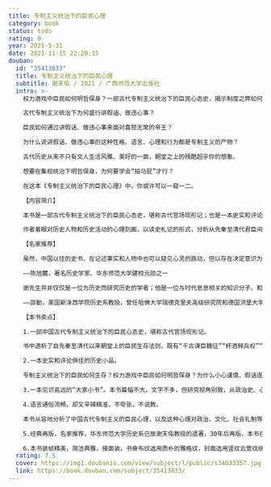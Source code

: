 ```yaml
---
title: 专制主义统治下的臣民心理
category: book
status: todo
rating: 0
year: 2021-5-31
date: 2021-11-15 22:20:15
douban:
  id: "35413833"
  title: 专制主义统治下的臣民心理
  subtitle: 谢天佑 / 2021 / 广西师范大学出版社
  intro: >-
    权力游戏中臣民如何明哲保身？一部古代专制主义统治下的臣民心态史，揭示制度之弊如何激发人性之恶。

    古代专制主义统治下为何盛行讲假话、做违心事？

    臣民如何通过讲假话、做违心事来面对喜怒无常的帝王？

    为什么说讲假话、做违心事的这种性格、语言、心理和行为都是专制主义的产物？

    古代历史从来不只有文人生活风雅、美好的一面，朝堂之上的残酷超乎你的想象。

    想要在集权统治下明哲保身，为何要学会“拍马屁”才行？

    在这本《专制主义统治下的臣民心理》中，你或许可以一窥一二。

    【内容简介】

    本书是一部古代专制主义统治下的臣民心态史，堪称古代官场现形记；也是一本史实和评论俱佳的历史小品。书中以中国古代君臣关系、臣民心理为切口，剖析专制主义的内涵，以批评的笔触，呈现出专制主义的产生过程、权力结构的确定，以及在这场权力的游戏中臣民心态的种种表现。

    作者着眼对历史人物和历史活动的心理刻画，以读史札记的形式，分析从先秦至清代君臣间的心机和智术，以及忠臣义土的应对苦心，别善恶，寓褒贬，辛辣精准地揭示了制度之弊如何激发人性之恶。史论结合，展示了古代朝堂上的生存法则，以及集权政治下的君臣博弈。

    【名家推荐】

    虽然，中国以往的史书，在记述事实和人物中也可以窥见心灵的跳动，但以存在决定意识为旨趣，着眼对历史人物和历史活动的心理刻画，则是史学领域和方法上的开拓，而剖析人物心态又是推动和激发历史反思的机杼。谢天佑同志很快步入“历史心理学”的门槛，从个别到两千年臣民心态的分析，给研究中国历史增添新的养料，做了学术上的开垦工作。

    ——陈旭麓，著名历史学家、华东师范大学建校元勋之一

    谢先生并非仅仅是一位为历史而研究历史的学者；他是一位与时代息息相关的知识分子。和许多他同时代的，包括作家巴金先生在内的“仁人志士”一样，谢先生用重千斤的史笔，为我们提供了发人深省的历史教训。

    ——邵勤，美国新泽西学院历史系教授，曾任哈佛大学瑞德克里夫高级研究院和德国洪堡大学的研究员

    【本书卖点】

    1.一部中国古代专制主义统治下的臣民心态史，堪称古代官场现形记。

    书中透析了自先秦至清代以来朝堂上的臣民生存法则，既有“千古谏臣魏征”“杯酒释兵权”“王安石变法”等跌宕起伏、动人心弦的故事，也有围绕日常互动中呈现的君臣关系、派系政治，力图重返历史现场，捕捉历史人物的微妙心迹，展示集权政治下君与臣的博弈；

    2.一本史实和评论俱佳的历史小品。

    专制主义统治下的臣民如何生存？权力游戏中臣民如何明哲保身？为什么小心谨慎、假话连篇会成为臣民求生的必然之术和心理常态？作者从史实出发，结合“历史心理学”推演分析君臣言行，用反思的眼光看历史；书中不乏其辛辣、精准的评论，观点新颖，见解独到；

    3.一本见识高远的“大家小书”。本书篇幅不大，文字不多，但研究视角别致，从政治史、心理学等角度着笔，从个别到两千年臣民心态的分析，笔触精准细腻，见识高远，于作者特定的时代而言，有开疆之功；

    4.语言通俗流畅，却又辛辣精准，不夸张，不说教。

    本书从容地分析了中国古代专制主义的臣民心理，以及这种心理对政治、文化、社会礼制等方面的影响。书名看似学术性很强，但书中内容通俗化，有故事性且内容丰富，轻松易读，不失为一本大众历史普及读物；

    5.经典再版，名家推荐。华东师范大学历史系已故谢天佑教授的遗著，30年后再版，本书在原书的基础上，增补了作者后人及学生提供的诸多材料，更为全面展现作者的学术风貌。同时，本书附著名历史学家、华东师范大学建校元勋之一陈旭麓先生原序，以及美国新泽西学院历史系教授邵勤总序；

    6.本书装帧精美，简洁典雅，接面装，书脊布纹选用质朴的雅格纹，封面选用竖纹云萱纹纸，专色印刷且局部烫印。
  rating: 7.5
  cover: https://img1.doubanio.com/view/subject/l/public/s34033357.jpg
  link: https://book.douban.com/subject/35413833/
---
```



